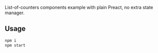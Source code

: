 List-of-counters components example with plain Preact, no extra state manager.

## Usage

```sh
npm i
npm start
```
